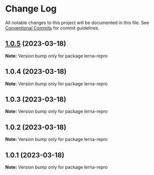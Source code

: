 # Change Log

All notable changes to this project will be documented in this file.
See [Conventional Commits](https://conventionalcommits.org) for commit guidelines.

## [1.0.5](https://github.com/AmazeeLabs/lerna-issue-3456/compare/v1.0.4...v1.0.5) (2023-03-18)

**Note:** Version bump only for package lerna-repro





## 1.0.4 (2023-03-18)

**Note:** Version bump only for package lerna-repro





## 1.0.3 (2023-03-18)

**Note:** Version bump only for package lerna-repro





## 1.0.2 (2023-03-18)

**Note:** Version bump only for package lerna-repro





## 1.0.1 (2023-03-18)

**Note:** Version bump only for package lerna-repro
